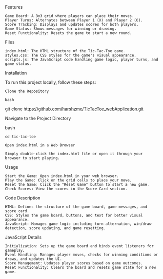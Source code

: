 Features

    Game Board: A 3x3 grid where players can place their moves.
    Player Turns: Alternates between Player 1 (X) and Player 2 (O).
    Score Tracking: Displays and updates scores for both players.
    Game Status: Shows messages for winning or drawing.
    Reset Functionality: Resets the game to start a new round.

Files

    index.html: The HTML structure of the Tic-Tac-Toe game.
    styles.css: The CSS styles for the game's visual appearance.
    scripts.js: The JavaScript code handling game logic, player turns, and game status.

Installation

To run this project locally, follow these steps:

    Clone the Repository

    bash

git clone https://github.com/harshzme/TicTacToe_webApplication.git

Navigate to the Project Directory

bash

    cd tic-tac-toe

    Open index.html in a Web Browser

    Simply double-click the index.html file or open it through your browser to start playing.

Usage

    Start the Game: Open index.html in your web browser.
    Play the Game: Click on the grid cells to place your move.
    Reset the Game: Click the "Reset Game" button to start a new game.
    Check Scores: View the scores in the Score Card section.

Code Description

    HTML: Defines the structure of the game board, game messages, and score card.
    CSS: Styles the game board, buttons, and text for better visual appearance.
    JavaScript: Manages game logic including turn alternation, win/draw detection, score updating, and game resetting.

JavaScript Details

    Initialization: Sets up the game board and binds event listeners for gameplay.
    Event Handling: Manages player moves, checks for winning conditions or draws, and updates the UI.
    Score Management: Updates player scores based on game outcomes.
    Reset Functionality: Clears the board and resets game state for a new game.
